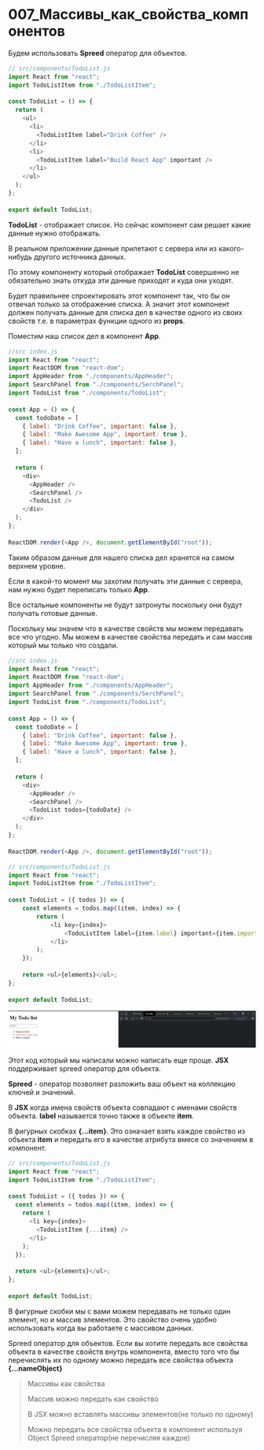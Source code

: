 # 007_Массивы_как_свойства_компонентов

Будем использовать **Spreed** оператор для объектов.

```js
// src/components/TodoList.js
import React from "react";
import TodoListItem from "./TodoListItem";

const TodoList = () => {
  return (
    <ul>
      <li>
        <TodoListItem label="Drink Coffee" />
      </li>
      <li>
        <TodoListItem label="Build React App" important />
      </li>
    </ul>
  );
};

export default TodoList;

```

**TodoList** - отображает список. Но сейчас компонент сам решает какие данные нужно отображать. 

В реальном приложении данные прилетают с сервера или из какого-нибудь другого источника данных. 

По этому компоненту который отображает **TodoList** совершенно не обязательно знать откуда эти данные приходят и куда они уходят.

Будет правильнее спроектировать этот компонент так, что бы он отвечал только за отображение списка. А значит этот компонент должен получать данные для списка дел в качестве одного из своих свойств т.е. в параметрах функции одного из **props**.

Поместим наш список дел в компонент **App**.

```js
//src index.js
import React from "react";
import ReactDOM from "react-dom";
import AppHeader from "./components/AppHeader";
import SearchPanel from "./components/SerchPanel";
import TodoList from "./components/TodoList";

const App = () => {
  const todoDate = [
    { label: "Drink Coffee", important: false },
    { label: "Make Awesome App", important: true },
    { label: "Have a lunch", important: false },
  ];

  return (
    <div>
      <AppHeader />
      <SearchPanel />
      <TodoList />
    </div>
  );
};

ReactDOM.render(<App />, document.getElementById("root"));

```

Таким образом данные для нашего списка дел хранятся на самом верхнем уровне.

Если в какой-то момент мы захотим получать эти данные с сервера, нам нужно будет переписать только **App**. 

Все остальные компоненты не будут затронуты поскольку они будут получать готовые данные.

Поскольку мы значем что в качестве свойств мы можем передавать все что угодно. Мы можем в качестве свойства передать и сам массив который мы только что создали.

```js
//src index.js
import React from "react";
import ReactDOM from "react-dom";
import AppHeader from "./components/AppHeader";
import SearchPanel from "./components/SerchPanel";
import TodoList from "./components/TodoList";

const App = () => {
  const todoDate = [
    { label: "Drink Coffee", important: false },
    { label: "Make Awesome App", important: true },
    { label: "Have a lunch", important: false },
  ];

  return (
    <div>
      <AppHeader />
      <SearchPanel />
      <TodoList todos={todoDate} />
    </div>
  );
};

ReactDOM.render(<App />, document.getElementById("root"));

```

```js
// src/components/TodoList.js
import React from "react";
import TodoListItem from "./TodoListItem";

const TodoList = ({ todos }) => {
    const elements = todos.map((item, index) => {
        return (
            <li key={index}>
                <TodoListItem label={item.label} important={item.important} />
            </li>
        );
    });

    return <ul>{elements}</ul>;
};

export default TodoList;


```

![](img/001.jpg)

Этот код который мы написали можно написать еще проще. **JSX** поддерживает spreed оператор для объекта. 

**Spreed** - оператор позволяет разложить ваш объект на коллекцию ключей и значений.

В **JSX** когда имена свойств объекта совпадают с именами свойств объекта. **label** называется точно также в объекте **item**.

В фигурных скобках **{...item}**. Это означает взять каждое свойство из объекта **item**  и передать его в качестве атрибута вмесе со значением в компонент.

```js
// src/components/TodoList.js
import React from "react";
import TodoListItem from "./TodoListItem";

const TodoList = ({ todos }) => {
  const elements = todos.map((item, index) => {
    return (
      <li key={index}>
        <TodoListItem {...item} />
      </li>
    );
  });

  return <ul>{elements}</ul>;
};

export default TodoList;

```

В фигурные скобки мы с вами можем передавать не только один элемент, но и массив элементов. Это свойство очень удобно использовать когда вы работаете с массивом данных.

Spreed оператор для объектов. Если вы хотите передать все свойства объекта в качестве свойств внутрь компонента, вместо того что бы перечислять их по одному можно передать все свойства объекта **{...nameObject}**

> Массивы как свойства
> 
> Массив можно передать как свойство
> 
> В JSX можно вставлять массивы элементов(не только по одному)
> 
> Можно передать все свойства объекта в компонент используя Object Spreed оператор(не перечисляя каждое)